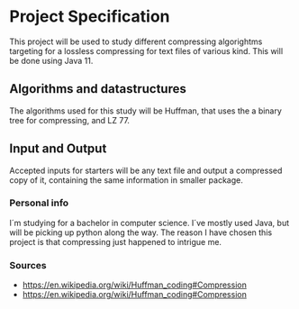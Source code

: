 # Project Specification 

This project will be used to study different compressing algorightms targeting for a lossless compressing for text files of various kind. 
This will be done using Java 11. 

## Algorithms and datastructures
The algorithms used for this study will be Huffman, that uses the a binary tree for compressing, and LZ 77. 

## Input and Output

Accepted inputs for starters will be any text file and output a compressed copy of it, containing the same information in smaller package.
 
 
 
 ### Personal info
 I´m studying for a bachelor in computer science. I´ve mostly used Java, but will be picking up python along the way. The reason I have chosen this project is that compressing just happened to intrigue me.
 
 
 ### Sources
 * https://en.wikipedia.org/wiki/Huffman_coding#Compression
 * https://en.wikipedia.org/wiki/Huffman_coding#Compression
